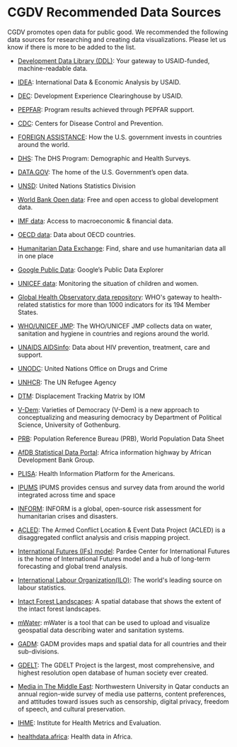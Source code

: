 # CGDV Recommended Data Sources

CGDV promotes open data for public good. We recommended the following data sources for researching and creating data visualizations. Please let us know if there is more to be added to the list.

* [Development Data Library (DDL)](https://data.usaid.gov/): Your gateway to USAID-funded, machine-readable data.

* [IDEA](https://idea.usaid.gov/): International Data & Economic Analysis by USAID.

* [DEC](https://dec.usaid.gov/dec/home/Default.aspx): Development Experience Clearinghouse by USAID.

* [PEPFAR](https://data.pepfar.gov/): Program results achieved through PEPFAR support.

* [CDC](https://data.cdc.gov/): Centers for Disease Control and Prevention.

* [FOREIGN ASSISTANCE](https://foreignassistance.gov/): How the U.S. government invests in countries around the world.

* [DHS](https://dhsprogram.com/Data/): The DHS Program: Demographic and Health Surveys.

* [DATA.GOV](https://www.data.gov/): The home of the U.S. Government’s open data.

* [UNSD](https://unstats.un.org/home/): United Nations Statistics Division

* [World Bank Open data](https://data.worldbank.org/): Free and open access to global development data.

* [IMF data](https://data.imf.org/): Access to macroeconomic & financial data.

* [OECD data](https://data.oecd.org/): Data about OECD countries.

* [Humanitarian Data Exchange](https://data.humdata.org/): Find, share and use humanitarian data all in one place

* [Google Public Data](https://www.google.com/publicdata/directory): Google’s Public Data Explorer

* [UNICEF data](https://data.unicef.org/): Monitoring the situation of children and women.

* [Global Health Observatory data repository](http://apps.who.int/gho/data/node.home): WHO's gateway to health-related statistics for more than 1000 indicators for its 194 Member States.

* [WHO/UNICEF JMP](https://washdata.org/data): The WHO/UNICEF JMP collects data on water, sanitation and hygiene in countries and regions around the world.

* [UNAIDS AIDSinfo](http://aidsinfo.unaids.org/): Data about HIV prevention, treatment, care and support. 

* [UNODC](https://dataunodc.un.org/): United Nations Office on Drugs and Crime 

* [UNHCR](https://www.unhcr.org/en-us/data.html): The UN Refugee Agency

* [DTM](https://www.globaldtm.info/): Displacement Tracking Matrix by IOM

* [V-Dem](https://www.v-dem.net/en/): Varieties of Democracy (V-Dem) is a new approach to conceptualizing and measuring democracy by Department of Political Science, University of Gothenburg.

* [PRB](https://www.prb.org/): Population Reference Bureau (PRB), World Population Data Sheet

* [AfDB Statistical Data Portal](http://dataportal.opendataforafrica.org/): Africa information highway by African Development Bank Group.

* [PLISA](http://www.paho.org/data/index.php/en/): Health Information Platform for the Americans.

* [IPUMS](https://www.ipums.org/) IPUMS provides census and survey data from around the world integrated across time and space

* [INFORM](http://www.inform-index.org/): INFORM is a global, open-source risk assessment for humanitarian crises and disasters. 

* [ACLED](https://www.acleddata.com/): The Armed Conflict Location & Event Data Project (ACLED) is a disaggregated conflict analysis and crisis mapping project.

* [International Futures (IFs) model](https://pardee.du.edu/access-ifs): Pardee Center for International Futures is the home of International Futures model and a hub of long-term forecasting and global trend analysis.

* [International Labour Organization(ILO)](https://www.ilo.org/global/statistics-and-databases/lang--en/index.htm): The world's leading source on labour statistics.

* [Intact Forest Landscapes](http://www.intactforests.org/data.ifl.html): A spatial database that shows the extent of the intact forest landscapes.

* [mWater](https://portal.mwater.co/#/entities): mWater is a tool that can be used to upload and visualize geospatial data describing water and sanitation systems.

* [GADM](https://gadm.org/): GADM provides maps and spatial data for all countries and their sub-divisions.

* [GDELT](https://www.gdeltproject.org/data.html): The GDELT Project is the largest, most comprehensive, and highest resolution open database of human society ever created.

* [Media in The Middle East](http://www.mideastmedia.org/): Northwestern University in Qatar conducts an annual region-wide survey of media use patterns, content preferences, and attitudes toward issues such as censorship, digital privacy, freedom of speech, and cultural preservation.

* [IHME](http://www.healthdata.org/): Institute for Health Metrics and Evaluation.

* [healthdata.africa](http://healthdata.africa/): Health data in Africa.